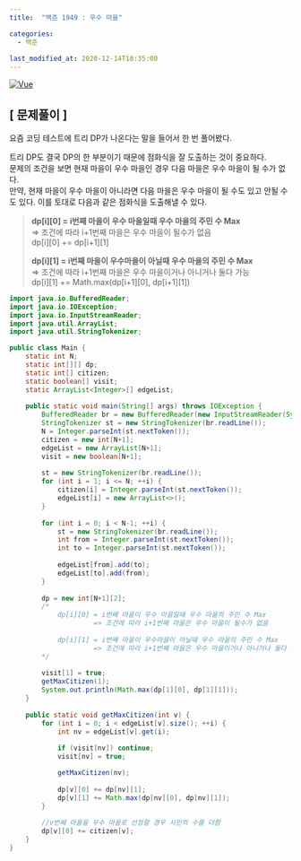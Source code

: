 ```yaml
---
title:  "백준 1949 : 우수 마을"

categories:
  - 백준
  
last_modified_at: 2020-12-14T18:35:00
---
```


[![Vue](https://user-images.githubusercontent.com/53072057/102042121-6a61e280-3e14-11eb-8254-3309899b7c18.JPG)](https://www.acmicpc.net/problem/1949)  

<h2>[ 문제풀이 ]</h2>  
요즘 코딩 테스트에 트리 DP가 나온다는 말을 들어서 한 번 풀어봤다.  

트리 DP도 결국 DP의 한 부분이기 때문에 점화식을 잘 도출하는 것이 중요하다.  
문제의 조건을 보면 현재 마을이 우수 마을인 경우 다음 마을은 우수 마을이 될 수가 없다.  
만약, 현재 마을이 우수 마을이 아니라면 다음 마을은 우수 마을이 될 수도 있고 안될 수도 있다. 이를 토대로 다음과 같은 점화식을 도출해낼 수 있다.   

> **dp[i][0] = i번째 마을이 우수 마을일때 우수 마을의 주민 수 Max**  
>	=> 조건에 따라 i+1번째 마을은 우수 마을이 될수가 없음   
>	dp[i][0] += dp[i+1][1]  
>  	             
> **dp[i][1] = i번째 마을이 우수마을이 아닐때 우수 마을의 주민 수 Max**  
>	 => 조건에 따라 i+1번째 마을은 우수 마을이거나 아니거나 둘다 가능   
>	dp[i][1] += Math.max(dp[i+1][0], dp[i+1][1])  

```java
import java.io.BufferedReader;
import java.io.IOException;
import java.io.InputStreamReader;
import java.util.ArrayList;
import java.util.StringTokenizer;

public class Main {
	static int N;
	static int[][] dp;
	static int[] citizen;
	static boolean[] visit;
	static ArrayList<Integer>[] edgeList;
	
	public static void main(String[] args) throws IOException {
		BufferedReader br = new BufferedReader(new InputStreamReader(System.in));
		StringTokenizer st = new StringTokenizer(br.readLine());
		N = Integer.parseInt(st.nextToken());
		citizen = new int[N+1];
		edgeList = new ArrayList[N+1];
		visit = new boolean[N+1];
		
		st = new StringTokenizer(br.readLine());
		for (int i = 1; i <= N; ++i) {
			citizen[i] = Integer.parseInt(st.nextToken());
			edgeList[i] = new ArrayList<>();
		}
		
		for (int i = 0; i < N-1; ++i) {
			st = new StringTokenizer(br.readLine());
			int from = Integer.parseInt(st.nextToken());
			int to = Integer.parseInt(st.nextToken());
			
			edgeList[from].add(to);
			edgeList[to].add(from);
		}
		
		dp = new int[N+1][2];
		/* 
		    dp[i][0] = i번째 마을이 우수 마을일때 우수 마을의 주민 수 Max
		             => 조건에 따라 i+1번째 마을은 우수 마을이 될수가 없음
		              
		    dp[i][1] = i번째 마을이 우수마을이 아닐때 우수 마을의 주민 수 Max
		             => 조건에 따라 i+1번째 마을은 우수 마을이거나 아니거나 둘다 가능 
		*/
		
		visit[1] = true;
		getMaxCitizen(1);
		System.out.println(Math.max(dp[1][0], dp[1][1]));
	}
	
	public static void getMaxCitizen(int v) {
		for (int i = 0; i < edgeList[v].size(); ++i) {
			int nv = edgeList[v].get(i);
			
			if (visit[nv]) continue;
			visit[nv] = true;

			getMaxCitizen(nv);
			
			dp[v][0] += dp[nv][1];
			dp[v][1] += Math.max(dp[nv][0], dp[nv][1]);
		}
		
        //v번째 마을을 우수 마을로 선정할 경우 시민의 수를 더함
		dp[v][0] += citizen[v];
	}
}
```
